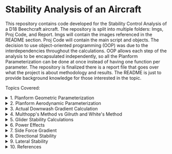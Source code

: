 # Stability Analysis of an Aircraft
This repository contains code developed for the Stability Control Analysis of a D18 Beechcraft aircraft. The repository is split into multiple folders: Imgs, Proj Code, and Report. Imgs will contain the images referenced in the README section. Proj Code will contain the main script and objects. The decision to use object-oriented programming (OOP) was due to the interdependencies throughout the calculations. OOP allows each step of the analysis to be encapsulated independently, so all the Planform Parameterization can be done at once instead of having one function per parameter. The repository is finalized there is a report file that goes over what the project is about methodology and results. The README is just to provide background knowledge for those interested in the topic.

Topics Covered:

<details>
<summary> 1. Planform Geometric Parameterization</summary>
  
  Objective: Determine the aircraft's basic physical geometry, such as the theoretical wing area, span of the aircraft, mean chord length and location, etc... 

  Details: The PlanformParameterization object in the code is designed specifically for lifting surfaces like wings or horizontal tails (HT).
  
![](Imgs/PlanformParameters.PNG)

Fig 1. Datcom Manual page 2.2.2-1

</details>

<details>
<summary>2. Planform Aerodynamic Parameterization </summary>

Objective: Apply aerodynamic parameterization to the wing and HT, but it can also be applied to other planforms such as Vertical Tails (VT) and Canards. 

Details: The code adjusts 2D (lower-case subscripts) aerodynamic parameters to 3D (upper-case subscripts). Experimental data, such as the lift curve slope, the coefficient of moment about the aerodynamic center, the zero lift angle of attack, and the aerodynamic center location, were obtained from "The Theory of Wing Sections" by Abbott and Von Doenhoff or the Datcom Manual. Afterwards, twist, compressibility, sweep, and aspect ratio were taken into account to shift parameters from 2D to 3D. These subscript rules weren't applied in the code but were in the hand calculations.

![](Imgs/Aero2dto3d.PNG)

Fig 2. Perkins and Hage, S&C Text Book page 23 
</details>

<details>
  
   <summary>3. Actual Downwash Gradient Calculation </summary>
   
Objective: Calculate the actual downwash gradient (dϵ/dα) on an aircraft.


Details: This calculation uses the aerodynamic and geometric parameters of the wing and horizontal tail to determine the downwash effect experienced by the tail due to the wing's presence. It considers the incidence angles of both the wing and the tail to provide an accurate representation of the downwash effect based on the aircraft's geometry. The effectiveness on the HT is dependent on the downwash since it determines what percent of free-stream dynamic pressure is seen by the tail. For example, if it were to be fully immersed (dϵ/dα ≈ 0.5), it would only see around 90% of the free-stream dynamic pressure, whilst if it were dϵ/dα ≈ 0.4, the tail would see 95% of the free-stream dynamic pressure. These assumptions do not include power effects, which would make the HT experience a dynamic pressure ratio greater than the free-stream dynamic pressure.

![](Imgs/Downwash.PNG)


Fig 3. Perkins and Hage, S&C Text Book page 215
</details>

<details>
  
  <summary>4. Multhopp's Method vs Gilruth and White's Method</summary>
  
Objective: To determine the change in nose-up pitching moment with angle of attack as a coefficient (C<sub>mαf</sub>). The goal was to obtain a C<sub>mαf</sub> of -0.01, representing that the aircraft has 10% stability.

Details: There are many methods to determine C<sub>mαf</sub> of the aircraft. The three primary methods are Munk's, Gilruth and White's, and Multhopp's. Munk started to investigate pitching moments of streamlined bodies of blimps (uniform flow with sources and sinks) in 1924, using potential flow (inviscid) elements. This allowed him to define the pressure distribution over the streamlined body, establishing that a nose-up pitching moment exists (destabilizing), which increases with Angle of Attack (AoA).

Munk's analysis didn't take into account the upwash and downwash effect from the wings, whereas G&W's and Multhopp's did. The difference between the two is that G&W's method is a general equation that estimates the overall effect developed by wind tunnel test data. Whilst Multhopp's takes into account the local flow for every section forward and aft of the wing, making it more precise and accurate than Munk's and G&W's. Lastly, both Multhopp's and G&W's methods can also be applied to engine nacelles or tip tanks.


![](Imgs/Multhopps.PNG)

Fig 4. Perkins and Hage, S&C Text Book page 227
</details>

<details>

<summary>5. Glider Stability Calculations</summary>

Objective: Determine the stick-fixed neutral point based off both (C<sub>mαf</sub>) (G&W's and Multhopp's). 

Details: The stick-fixed neutral point is a location on the aircraft where the change in pitching moment with respect to AoA and Coefficient of Lift are zero when the pilot is holding the yoke, giving it the name "stick-fixed" versus "stick-free." For a stick-free analysis, the elevators and their trims would need to be taken into account as well. A glider configuration will be analyzed first and will have the most aft neutral point. When more power is added, the neutral point will move forward, being the most forward when at full power. The range limitations of the center of gravity (CG) are dependent on the range of the neutral point throughout the aircrafts flight envelope. This is why performing weight and balance on an aircraft pre-flight is very important, as it can have serious effects on the aircraft's performance.

![](Imgs/CGLimits.PNG)

Fig 5. Perkins and Hage, S&C Text Book page 247
</details>


<details>
  
<summary>6. Power Effects</summary>

Objective: Determine the new stick-fixed neutral points for the windmilling power and full power case.

Details: In section 5, it was mentioned that as we turn on and increase the power, the neutral points will tend to move forward along the aircraft's Mean Aerodynamic Chord (MAC). Another effect is the increase in downwash at the HT if it is within the streamline tube of the propeller slipstream or jet wash (is not streamline tube). Knowing where the neutral point is at different power settings helps the engineer determine how the fuel management system should be designed. The reason is that displacing the fuel in the aircraft allows the CG to shift to the appropriate location during different phases of flight or flight conditions.
![](Imgs/ImmersedTop.PNG) 

Fig 6. Prof. Greiner's Notes

![](Imgs/ImmersideSide.PNG) 

Fig 7. Prof. Greiner's Notes
</details>


<details>

<summary>7. Side Force Gradient</summary>

Objective: Determine the Side Force Gradient based off Wing-Body Interactions, VT interactions, and Props Effects with rudder fixed stability.

Details: An aircraft has a VT and rudder control and trim to combat the side forces that can cause the aircraft to yaw. Knowing that there is a limit to the amount of sideslip an aircraft can handle, having a slope that engineers can use to determine the range of sideslip and sideforce the aircraft can handle is important. For this part of the analysis, we are only concerned about the sideforce due to wind vectors found at cruise since we can't provide rudder input as required by our rudder-fixed condition. This is why there are no terms in the code or hand calculations regarding engine-out or crosswind conditions since they require rudder input.

![](Imgs/SideSlip.PNG)  ![](Imgs/SideForceGrad.PNG) 

Fig 8. (LHS) Perkins and Hage, S&C Text Book page 316 

Fig 9. (RHS) Flight Dynamics Principles by Micheal V. Cook pg 352
</details>

<details>

<summary>8. Directional Stability</summary>

Objective: Determine the Directional Stability Slope (per deg) to remain at equilibrium with zero sideslip with rudder fixed stability. 

Details: In regards to the rudder-fixed condition, the only terms used for calculations in this section are related to the wing, wing-body, VT, and propeller. The wing term is the sum of two hidden terms, corresponding to its dihedral and sweep angles. Dihedral has a stabilizing effect on the plane's rolling moment since the sideslip will cause a restoring torque on the aircraft. Sweep increases the stability effect of the dihedral when sideslipping since the local relative wind will see a weaker downward wind, signifying a weaker downwash. This can be seen in the figure below

  ![](Imgs/AirfoilDownWash.PNG)  ![](Imgs/PropEffect.PNG) 

Fig 10. Fundemental of Aerodynamics by John D. Anderson pg 429

Fig 11. Perkins and Hage, S&C Text Book page 328 
</details>


<details>

<summary>9. Lateral Stability</summary>

  Objective: Determine the Lateral Stability Slope (per deg) to remain at a wings leveled position stick fixed condition.

  Details: Lateral stability deals with the aircraft's rolling moment and maintaining it at static equilibrium. For lateral stability, there are three basic terms: the wing, wing-body, and VT terms. The wing term in this case contains four hidden terms attributed to the wing's sweep, aspect ratio, twist, and dihedral. The purpose of dihedral and sweep are the same as mentioned under the 'Directional Stability' section. The reason aspect ratio is taken into account is that wings with higher aspect ratios have a higher moment of inertia, limiting the amount of angular velocity they can obtain, indicating that aspect ratio and maneuverability have an inverse relationship. Moving on to twist, most planes have their wings twisted negatively (washout) so that when the aircraft stalls, the ailerons will still be able to provide lateral control. It also helps in reducing induced drag produced by the vortices that the wings generate, which in turn gives the aircraft more stability due to a decrease in the amount of external forces it is experiencing.

 ![](Imgs/DihedralEfffects.PNG)

 Fig 12. Perkins and Hage, S&C Text Book page 343
</details>


<details>
  
<summary>10. References</summary>


1. Perkins, C. D., & Hage, R. E. (1949). Airplane performance, stability and control. John Wiley & Sons.

2. Anderson, J. D. (2020). Fundamentals of Aerodynamics (Sixth Edition).

3. Cook, M. V. (2012). Flight dynamics principles: A Linear Systems Approach to Aircraft Stability and Control. Butterworth-Heinemann.

4. ERAU Prof. Greiner Handmade Notes

5. Williams, J. E., & Vukelich, S. R. (1979). The USAF Stability and Control Digital DatCOM: Users manual. Volume I. 
  
</details>
